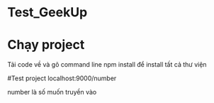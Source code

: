 # Test_GeekUp

# Chạy project
Tải code về và gõ command line npm install để install tất cả thư viện

#Test project
localhost:9000/number

number là số muốn truyền vào
